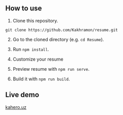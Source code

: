 

## How to use

1. Clone this repository.
```
git clone https://github.com/Kakhramon/resume.git
```

2. Go to the cloned directory (e.g. `cd Resume`).

3. Run `npm install`.

4. Customize your resume

5. Preview resume with `npm run serve`.

6. Build it with `npm run build`.

## Live demo 
 [kahero.uz](https://kahero.uz)

